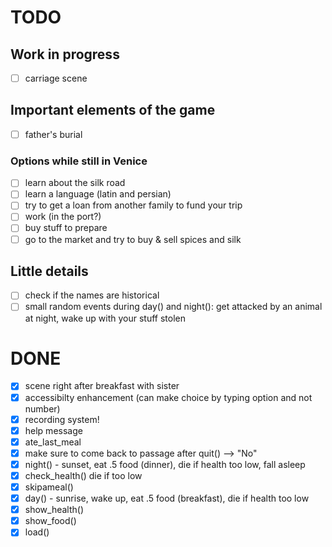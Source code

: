 # TODO

## Work in progress
- [ ] carriage scene

## Important elements of the game

- [ ] father's burial

### Options while still in Venice
- [ ] learn about the silk road
- [ ] learn a language (latin and persian)
- [ ] try to get a loan from another family to fund your trip
- [ ] work (in the port?)
- [ ] buy stuff to prepare
- [ ] go to the market and try to buy & sell spices and silk

## Little details

- [ ] check if the names are historical 
- [ ] small random events during day() and night(): get attacked by an animal at night, wake up with your stuff stolen 

# DONE

- [x] scene right after breakfast with sister
- [x] accessibilty enhancement (can make choice by typing option and not number)
- [x] recording system!
- [x] help message
- [x] ate_last_meal
- [x] make sure to come back to passage after quit() --> "No"
- [x] night() - sunset, eat .5 food (dinner), die if health too low, fall asleep
- [x] check_health() die if too low
- [x] skipameal()
- [x] day() - sunrise, wake up, eat .5 food (breakfast), die if health too low
- [x] show_health()
- [x] show_food()
- [x] load()

